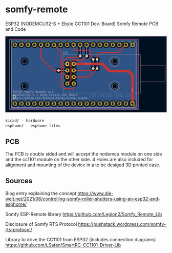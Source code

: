 # somfy-remote
ESP32 (NODEMCU32-S + Ebyte CC1101 Dev. Board) Somfy Remote PCB and Code

![pcb layout](https://github.com/maltezacharias/somfy-remote/blob/main/pcb.png)


    kicad/ - hardware
    esphome/ - esphome files

## PCB

The PCB is double sided and will accept the nodemcu module on one side and the cc1101 module on the other side. 4 Holes are also included for alignment and mounting of the device in a to be desiged 3D printed case.

## Sources

Blog entry explaining the concept
https://www.die-welt.net/2021/06/controlling-somfy-roller-shutters-using-an-esp32-and-esphome/

Somfy ESP-Remote library 
https://github.com/Legion2/Somfy_Remote_Lib

Disclosure of Somfy RTS Protocol
https://pushstack.wordpress.com/somfy-rts-protocol/

Library to drive the CC1101 from ESP32 (includes connection diagrams)
https://github.com/LSatan/SmartRC-CC1101-Driver-Lib
